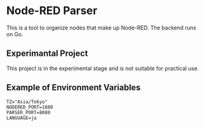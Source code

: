 # Node-RED Parser

This is a tool to organize nodes that make up Node-RED. The backend runs on Go.

## Experimantal Project

This project is in the experimental stage and is not suitable for practical use.

## Example of Environment Variables

```
TZ="Asia/Tokyo"
NODERED_PORT=1880
PARSER_PORT=8080
LANGUAGE=ja
```
